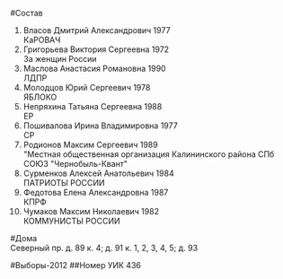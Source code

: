 #Состав
1. Власов Дмитрий Александрович 1977   
    КаРОВАЧ
2. Григорьева Виктория Сергеевна 1972   
    За женщин России
3. Маслова Анастасия Романовна 1990   
    ЛДПР
4. Молодцов Юрий Сергеевич 1978   
    ЯБЛОКО
5. Непряхина Татьяна Сергеевна 1988   
    ЕР
6. Пошивалова Ирина Владимировна 1977   
    СР
7. Родионов Максим Сергеевич 1989   
    "Местная общественная организация Калининского района СПб СОЮЗ "Чернобыль-Квант"
8. Сурменков Алексей Анатольевич 1984   
    ПАТРИОТЫ РОССИИ
9. Федотова Елена Александровна 1987   
    КПРФ
10. Чумаков Максим Николаевич 1982   
    КОММУНИСТЫ РОССИИ

#Дома  
Северный пр. д. 89 к. 4; д. 91 к. 1, 2, 3, 4, 5; д. 93

#Выборы-2012
##Номер УИК
436
